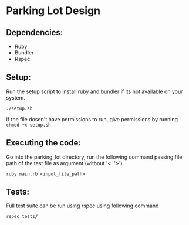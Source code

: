 # Parking Lot Design

## Dependencies:
  - Ruby
  - Bundler
  - Rspec

## Setup:
  Run the setup script to install ruby and bundler if its not available on your system.
  
    ./setup.sh
    
  If the file dosen't have permissions to run, give permissions by running `chmod +x setup.sh`

## Executing the code:
  Go into the parking_lot directory, run the following command passing file path of the test file as argument (without '<' '>').
  
    ruby main.rb <input_file_path>

## Tests:
  Full test suite can be run using rspec using following command
  
    rspec tests/

